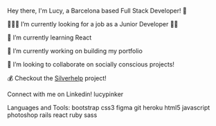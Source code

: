 Hey there, I'm Lucy, a Barcelona based Full Stack Developer! 👋

👨🏼‍💻 I’m currently looking for a job as a Junior Developer 👋🏼 

🌱 I’m currently learning React

🔭 I’m currently working on building my portfolio

👯 I’m looking to collaborate on socially conscious projects!

💰 Checkout the [Silverhelp](http://www.silverhelp.me/) project!

Connect with me on Linkedin!
lucypinker

Languages and Tools:
bootstrap css3 figma git heroku html5 javascript photoshop rails react ruby sass
